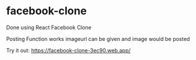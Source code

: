 # facebook-clone

Done using React
Facebook Clone

Posting Function works
imageurl can be given and image would be posted

Try it out: https://facebook-clone-3ec90.web.app/
